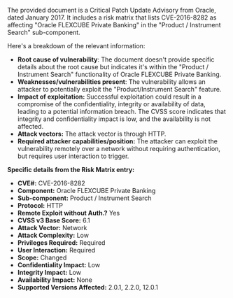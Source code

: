 The provided document is a Critical Patch Update Advisory from Oracle, dated January 2017. It includes a risk matrix that lists CVE-2016-8282 as affecting "Oracle FLEXCUBE Private Banking" in the "Product / Instrument Search" sub-component.

Here's a breakdown of the relevant information:

*   **Root cause of vulnerability**: The document doesn't provide specific details about the root cause but indicates it's within the "Product / Instrument Search" functionality of Oracle FLEXCUBE Private Banking.
*   **Weaknesses/vulnerabilities present**: The vulnerability allows an attacker to potentially exploit the "Product/Instrument Search" feature.
*  **Impact of exploitation:** Successful exploitation could result in a compromise of the confidentiality, integrity or availability of data, leading to a potential information breach. The CVSS score indicates that integrity and confidentiality impact is low, and the availability is not affected.
*   **Attack vectors:** The attack vector is through HTTP.
*   **Required attacker capabilities/position:** The attacker can exploit the vulnerability remotely over a network without requiring authentication, but requires user interaction to trigger.

**Specific details from the Risk Matrix entry:**

*   **CVE#:** CVE-2016-8282
*   **Component:** Oracle FLEXCUBE Private Banking
*   **Sub-component:** Product / Instrument Search
*   **Protocol:** HTTP
*   **Remote Exploit without Auth.?** Yes
*   **CVSS v3 Base Score:** 6.1
*   **Attack Vector:** Network
*   **Attack Complexity:** Low
*   **Privileges Required:** Required
*   **User Interaction:** Required
*  **Scope:** Changed
*   **Confidentiality Impact:** Low
*   **Integrity Impact:** Low
*   **Availability Impact:** None
*   **Supported Versions Affected:** 2.0.1, 2.2.0, 12.0.1